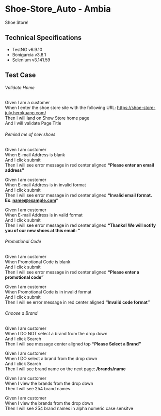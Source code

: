 # Shoe-Store_Auto - Ambia
Shoe Store!

## Technical Specifications
* TestNG v6.9.10
* Bonigarcia v3.8.1
* Selenium v3.141.59

## Test Case

###### Validate Home  
Given I am a customer  
When I enter the shoe store site with the following URL: https://shoe-store-july.herokuapp.com/  
Then I will land on Show Store home page  
And I will validate Page Title  

###### Remind me of new shoes
Given I am customer  
When E-mail Address is blank  
And I click submit  
Then I will see error message in red center aligned **“Please enter an email address”**  

Given I am customer  
When E-mail Address is in invalid format  
And I click submit  
Then I will see error message in red center aligned **“Invalid email format. Ex. name@example.com”**  

Given I am customer  
When E-mail Address is in valid format   
And I click submit  
Then I will see error message in red center aligned **“Thanks! We will notify you of our new shoes at this email: <E-mail address here>”**  

###### Promotional Code 
Given I am customer  
When Promotional Code is blank   
And I click submit  
Then I will see error message in red center aligned **“Please enter a promotional code”**  

Given I am customer  
When Promotional Code is in invalid format   
And I click submit  
Then I will ee error message in red center aligned **“Invalid code format”**  
  
###### Choose a Brand
Given I am customer  
When I DO NOT select a brand from the drop down  
And I click Search  
Then I will see message center aligned top **“Please Select a Brand”** 

Given I am customer  
When I DO select a brand from the drop down  
And I click Search  
Then I will see brand name on the next page: **/brands/name**  

Given I am customer  
When I view the brands from the drop down  
Then I will see 254 brand names  
  
Given I am customer  
When I view the brands from the drop down  
Then I will see 254 brand names in alpha numeric case sensitve    



